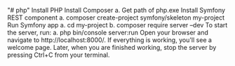 "# php" 
Install PHP
Install Composer
  a. Get path of php.exe
Install Symfony REST component
  a. composer create-project symfony/skeleton my-project
Run Symfony app
  a.  cd my-project
  b.  composer require server –dev
To start the server, run:
  a.  php bin/console server:run
Open your browser and navigate to http://localhost:8000/. If everything is working, you'll see a welcome page. Later, when you are finished working, stop the server by pressing Ctrl+C from your terminal.

